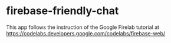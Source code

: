 # firebase-friendly-chat
This app follows the instruction of the Google Firelab tutorial at https://codelabs.developers.google.com/codelabs/firebase-web/
